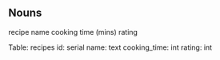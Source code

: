 ## Nouns

recipe
name
cooking time (mins)
rating

Table: recipes
id: serial
name: text
cooking_time: int
rating: int

